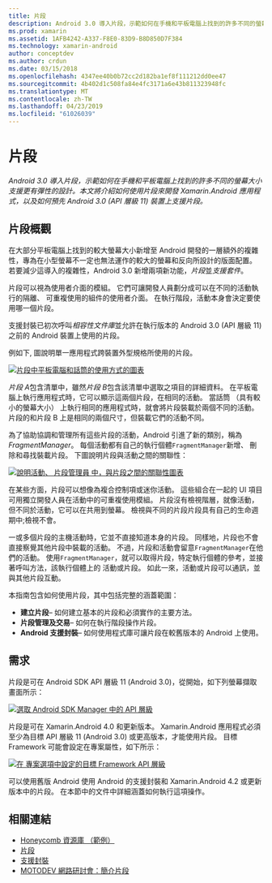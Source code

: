 ```yaml
---
title: 片段
description: Android 3.0 導入片段，示範如何在手機和平板電腦上找到的許多不同的螢幕大小支援更有彈性的設計。 本文將介紹如何使用片段來開發 Xamarin.Android 應用程式，以及如何預先 Android 3.0 (API 層級 11) 裝置上支援片段。
ms.prod: xamarin
ms.assetid: 1AFB4242-A337-F8E0-83D9-B8D850D7F384
ms.technology: xamarin-android
author: conceptdev
ms.author: crdun
ms.date: 03/15/2018
ms.openlocfilehash: 4347ee40b0b72cc2d182ba1ef8f111212dd0ee47
ms.sourcegitcommit: 4b402d1c508fa84e4fc3171a6e43b811323948fc
ms.translationtype: MT
ms.contentlocale: zh-TW
ms.lasthandoff: 04/23/2019
ms.locfileid: "61026039"
---
```

# <a name="fragments"></a>片段

_Android 3.0 導入片段，示範如何在手機和平板電腦上找到的許多不同的螢幕大小支援更有彈性的設計。本文將介紹如何使用片段來開發 Xamarin.Android 應用程式，以及如何預先 Android 3.0 (API 層級 11) 裝置上支援片段。_

## <a name="fragments-overview"></a>片段概觀

在大部分平板電腦上找到的較大螢幕大小新增至 Android 開發的一層額外的複雜性，專為在小型螢幕不一定也無法運作的較大的螢幕和反向所設計的版面配置。 若要減少這導入的複雜性，Android 3.0 新增兩項新功能，*片段*並*支援套件*。

片段可以視為使用者介面的模組。 它們可讓開發人員劃分成可以在不同的活動執行的隔離、 可重複使用的組件的使用者介面。 在執行階段，活動本身會決定要使用哪一個片段。

支援封裝已初次呼叫*相容性文件庫*並允許在執行版本的 Android 3.0 (API 層級 11) 之前的 Android 裝置上使用的片段。

例如下, 圖說明單一應用程式跨裝置外型規格所使用的片段。

[![片段中平板電腦和話筒的使用方式的圖表](images/00.png)](images/00.png#lightbox)

*片段 A*包含清單中，雖然*片段 B*包含該清單中選取之項目的詳細資料。 在平板電腦上執行應用程式時，它可以顯示這兩個片段，在相同的活動。 當話筒 （具有較小的螢幕大小） 上執行相同的應用程式時，就會將片段裝載於兩個不同的活動。 片段的和片段 B 上是相同的兩個尺寸，但裝載它們的活動不同。

為了協助協調和管理所有這些片段的活動，Android 引進了新的類別，稱為*FragmentManager*。 每個活動都有自己的執行個體`FragmentManager`新增、 刪除和尋找裝載片段。 下圖說明片段與活動之間的關聯性：

[![說明活動、 片段管理員 中，與片段之間的關聯性圖表](images/01.png)](images/01.png#lightbox)

在某些方面，片段可以想像為複合控制項或迷你活動。 這些組合在一起的 UI 項目可用獨立開發人員在活動中的可重複使用模組。 片段沒有檢視階層，就像活動，但不同於活動，它可以在共用到螢幕。 檢視與不同的片段片段具有自己的生命週期中;檢視不會。

一或多個片段的主機活動時，它並不直接知道本身的片段。 同樣地，片段也不會直接察覺其他片段中裝載的活動。 不過，片段和活動會留意`FragmentManager`在他們的活動。 使用`FragmentManager`，就可以取得片段，特定執行個體的參考，並接著呼叫方法，該執行個體上的 活動或片段。 如此一來，活動或片段可以通訊，並與其他片段互動。

本指南包含如何使用片段，其中包括完整的涵蓋範圍：

-   **建立片段**– 如何建立基本的片段和必須實作的主要方法。
-   **片段管理及交易**– 如何在執行階段操作片段。
-   **Android 支援封裝**– 如何使用程式庫可讓片段在較舊版本的 Android 上使用。


## <a name="requirements"></a>需求

片段是可在 Android SDK API 層級 11 (Android 3.0)，從開始，如下列螢幕擷取畫面所示：

[![選取 Android SDK Manager 中的 API 層級](images/02.png)](images/02.png#lightbox)

片段是可在 Xamarin.Android 4.0 和更新版本。 Xamarin.Android 應用程式必須至少為目標 API 層級 11 (Android 3.0) 或更高版本，才能使用片段。 目標 Framework 可能會設定在專案屬性，如下所示：

[![在 專案選項中設定的目標 Framework API 層級](images/03-sml.png)](images/03.png#lightbox)

可以使用舊版 Android 使用 Android 的支援封裝和 Xamarin.Android 4.2 或更新版本中的片段。 在本節中的文件中詳細涵蓋如何執行這項操作。


## <a name="related-links"></a>相關連結

- [Honeycomb 資源庫 （範例）](https://developer.xamarin.com/samples/monodroid/HoneycombGallery)
- [片段](https://developer.android.com/guide/topics/fundamentals/fragments.html)
- [支援封裝](https://developer.android.com/sdk/compatibility-library.html)
- [MOTODEV 網路研討會：簡介片段](http://motodev.adobeconnect.com/p9h1aqk3ttn/)

